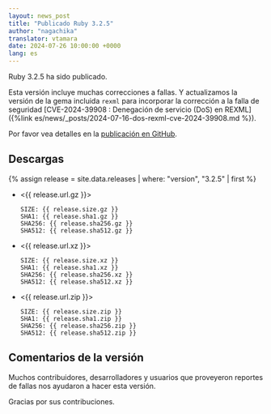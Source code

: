 ```yaml
---
layout: news_post
title: "Publicado Ruby 3.2.5"
author: "nagachika"
translator: vtamara
date: 2024-07-26 10:00:00 +0000
lang: es
---
```


Ruby 3.2.5 ha sido publicado.

Esta versión incluye muchas correcciones a fallas.
Y actualizamos la versión de la gema incluida `rexml` para incorporar
la corrección a la falla de seguridad
[CVE-2024-39908 : Denegación de servicio (DoS) en REXML]({%link es/news/_posts/2024-07-16-dos-rexml-cve-2024-39908.md %}).

Por favor vea detalles en la [publicación en GitHub](https://github.com/ruby/ruby/releases/tag/v3_2_5).

## Descargas

{% assign release = site.data.releases | where: "version", "3.2.5" | first %}

* <{{ release.url.gz }}>

      SIZE: {{ release.size.gz }}
      SHA1: {{ release.sha1.gz }}
      SHA256: {{ release.sha256.gz }}
      SHA512: {{ release.sha512.gz }}

* <{{ release.url.xz }}>

      SIZE: {{ release.size.xz }}
      SHA1: {{ release.sha1.xz }}
      SHA256: {{ release.sha256.xz }}
      SHA512: {{ release.sha512.xz }}

* <{{ release.url.zip }}>

      SIZE: {{ release.size.zip }}
      SHA1: {{ release.sha1.zip }}
      SHA256: {{ release.sha256.zip }}
      SHA512: {{ release.sha512.zip }}

## Comentarios de la versión

Muchos contribuidores, desarrolladores y usuarios que proveyeron reportes de fallas nos ayudaron a hacer esta versión.

Gracias por sus contribuciones.
